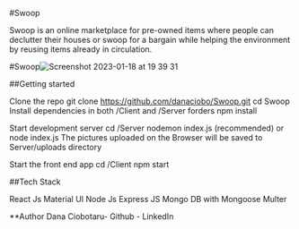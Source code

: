 
#Swoop

Swoop is an online marketplace for pre-owned items where people can declutter their houses or swoop for a bargain while helping the environment by reusing items already in circulation.

#Swoop![Screenshot 2023-01-18 at 19 39 31](https://user-images.githubusercontent.com/89812036/213278664-2f9cd4cb-5313-4be3-b3dc-908a65afe26a.png)

##Getting started

Clone the repo
git clone https://github.com/danaciobo/Swoop.git
cd Swoop
Install dependencies in both /Client and /Server forders
npm install

Start development server
cd /Server
nodemon index.js (recommended) or node index.js
The pictures uploaded on the Browser will be saved to Server/uploads directory

Start the front end app
cd /Client
npm start

##Tech Stack

React Js
Material UI
Node Js
Express JS
Mongo DB with Mongoose
Multer


**Author
Dana Ciobotaru- Github - LinkedIn

